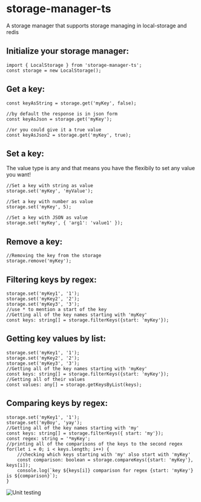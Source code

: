 # storage-manager-ts
A storage manager that supports storage managing in local-storage and redis

## Initialize your storage manager:
```
import { LocalStorage } from 'storage-manager-ts';
const storage = new LocalStorage();
```

## Get a key:
```
const keyAsString = storage.get('myKey', false);

//by default the response is in json form
const keyAsJson = storage.get('myKey');

//or you could give it a true value
const keyAsJson2 = storage.get('myKey', true);
```

## Set a key:
The value type is any and that means you have the flexibily to set any value you want!
```
//Set a key with string as value
storage.set('myKey', 'myValue');

//Set a key with number as value
storage.set('myKey', 5);

//Set a key with JSON as value
storage.set('myKey', { 'arg1': 'value1' });
```

## Remove a key:
```
//Removing the key from the storage
storage.remove('myKey');
```

## Filtering keys by regex:
```
storage.set('myKey1', '1');
storage.set('myKey2', '2');
storage.set('myKey3', '3');
//use * to mention a start of the key
//Getting all of the key names starting with 'myKey'
const keys: string[] = storage.filterKeys({start: 'myKey'});
```

## Getting key values by list:
```
storage.set('myKey1', '1');
storage.set('myKey2', '2');
storage.set('myKey3', '3');
//Getting all of the key names starting with 'myKey'
const keys: string[] = storage.filterKeys({start: 'myKey'});
//Getting all of their values
const values: any[] = storage.getKeysByList(keys);
```

## Comparing keys by regex:
```
storage.set('myKey1', '1');
storage.set('myBoy', 'yay');
//Getting all of the key names starting with 'my'
const keys: string[] = storage.filterKeys({ start: 'my'});
const regex: string = '*myKey';
//printing all of the comparisons of the keys to the second regex 
for(let i = 0; i < keys.length; i++) {
    //checking which keys starting with 'my' also start with 'myKey'
    const comparison: boolean = storage.compareKeys({start: 'myKey'}, keys[i]);
    console.log(`key ${keys[i]} comparison for regex {start: 'myKey'} is ${comparison}`);
}

```

![Unit testing](https://github.com/danitseitlin/storage-manager-ts/workflows/Unit%20testing/badge.svg)

